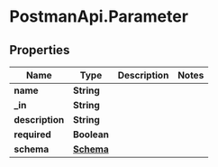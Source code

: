 # PostmanApi.Parameter

## Properties

Name | Type | Description | Notes
------------ | ------------- | ------------- | -------------
**name** | **String** |  | 
**_in** | **String** |  | 
**description** | **String** |  | 
**required** | **Boolean** |  | 
**schema** | [**Schema**](Schema.md) |  | 


